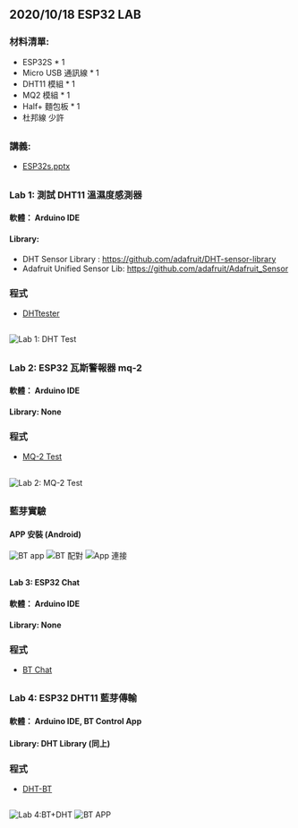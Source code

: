 ## 2020/10/18 ESP32 LAB
### 材料清單:
* ESP32S * 1
* Micro USB 通訊線 * 1
* DHT11 模組 * 1
* MQ2 模組 * 1
* Half+ 麵包板 * 1
* 杜邦線 少許
##
### 講義:
* [ESP32s.pptx](https://github.com/jumbokh/esp32-class/blob/master/hs1018/ESP32s.pptx)
##
### Lab 1: 測試 DHT11 溫濕度感測器
#### 軟體： Arduino IDE
#### Library:
* DHT Sensor Library : https://github.com/adafruit/DHT-sensor-library
* Adafruit Unified Sensor Lib: https://github.com/adafruit/Adafruit_Sensor
### 程式
* [DHTtester](https://github.com/jumbokh/esp32-class/blob/master/hs1018/DHTtester/DHTtester.ino)
##
![Lab 1: DHT Test](https://github.com/jumbokh/esp32-class/blob/master/images/ESP32S-DHT11_bb.jpg)
##
### Lab 2: ESP32 瓦斯警報器 mq-2
#### 軟體： Arduino IDE
#### Library: None
### 程式
* [MQ-2 Test](https://github.com/jumbokh/esp32-class/blob/master/hs1018/MQ2read/MQ2read.ino)
##
![Lab 2: MQ-2 Test](https://github.com/jumbokh/esp32-class/blob/master/images/ESP32s-MQ2.jpg)
##
### 藍芽實驗
#### APP 安裝 (Android)
![BT app](https://github.com/jumbokh/esp32-class/blob/master/images/BTapp-Install.jpg)
![BT 配對](https://github.com/jumbokh/esp32-class/blob/master/images/BT-Match.jpg)
![App 連接](https://github.com/jumbokh/esp32-class/blob/master/images/BTapp-CNT.jpg)
##
#### Lab 3: ESP32 Chat
#### 軟體： Arduino IDE
#### Library: None
### 程式
* [BT Chat](https://github.com/jumbokh/esp32-class/blob/master/hs1018/btchart/btchart.ino)
##
### Lab 4: ESP32 DHT11 藍芽傳輸
#### 軟體： Arduino IDE, BT Control App
#### Library: DHT Library (同上)
### 程式
* [DHT-BT](https://github.com/jumbokh/esp32-class/blob/master/hs1018/DHT-BT/DHT-BT.ino)
##
![Lab 4:BT+DHT](https://github.com/jumbokh/esp32-class/blob/master/images/BTapp-Arduino.jpg)
![BT APP](https://github.com/jumbokh/esp32-class/blob/master/images/BTapp-TH.jpg)
##

